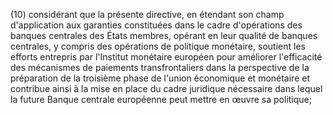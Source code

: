 (10) considérant que la présente directive, en étendant son champ d'application aux garanties constituées dans le cadre d'opérations des banques centrales des États membres, opérant en leur qualité de banques centrales, y compris des opérations de politique monétaire, soutient les efforts entrepris par l'Institut monétaire européen pour améliorer l'efficacité des mécanismes de paiements transfrontaliers dans la perspective de la préparation de la troisième phase de l'union économique et monétaire et contribue ainsi à la mise en place du cadre juridique nécessaire dans lequel la future Banque centrale européenne peut mettre en œuvre sa politique;